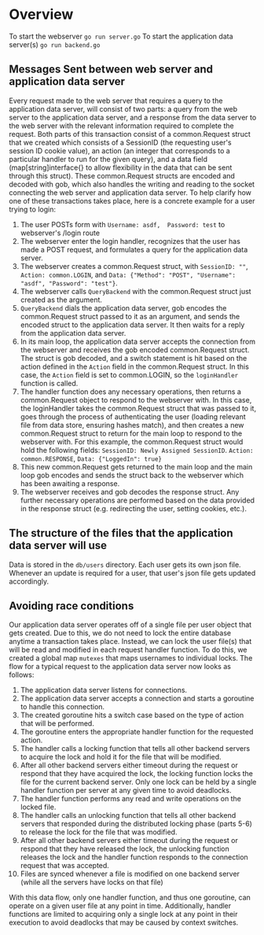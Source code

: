 Overview
========
To start the webserver `go run server.go`
To start the application data server(s) `go run backend.go`

Messages Sent between web server and application data server
-------------------------------------------------------------

Every request made to the web server that requires a query to the application data server, will consist of two parts: a query from the web server to the application data server, and a response from the data server to the web server with the relevant information required to complete the request. Both parts of this transaction consist of a common.Request struct that we created which consists of a SessionID (the requesting user's session ID cookie value), an action (an integer that corresponds to a particular handler to run for the given query), and a data field (map[string]interface{} to allow flexibility in the data that can be sent through this struct). These common.Request structs are encoded and decoded with gob, which also handles the writing and reading to the socket connecting the web server and application data server. To help clarify how one of these transactions takes place, here is a concrete example for a user trying to login:

1. The user POSTs form with `Username: asdf,  Password: test` to webserver's /login route
2. The webserver enter the login handler, recognizes that the user has made a POST request, and formulates a query for the application data server.
3. The webserver creates a common.Request struct, with `SessionID: ""`, `Action: common.LOGIN`, and `Data: {"Method": "POST", "Username": "asdf", "Password": "test"}`.
4. The webserver calls `QueryBackend` with the common.Request struct just created as the argument.
5. `QueryBackend` dials the application data server, gob encodes the common.Request struct passed to it as an argument, and sends the encoded struct to the application data server. It then waits for a reply from the application data server.
6. In its main loop, the application data server accepts the connection from the webserver and receives the gob encoded common.Request struct. The struct is gob decoded, and a switch statement is hit based on the action defined in the `Action` field in the common.Request struct. In this case, the `Action` field is set to common.LOGIN, so the `loginHandler` function is called. 
7. The handler function does any necessary operations, then returns a common.Request object to respond to the webserver with. In this case, the loginHandler takes the common.Request struct that was passed to it, goes through the process of authenticating the user (loading relevant file from data store, ensuring hashes match), and then creates a new common.Request struct to return for the main loop to respond to the webserver with. For this example, the common.Request struct would hold the following fields: `SessionID: Newly Assigned SessionID`. `Action: common.RESPONSE`, `Data: {"LoggedIn": true}`
8. This new common.Request gets returned to the main loop and the main loop gob encodes and sends the struct back to the webserver which has been awaiting a response.
9. The webserver receives and gob decodes the response struct. Any further necessary operations are performed based on the data provided in the response struct (e.g. redirecting the user, setting cookies, etc.).

The structure of the files that the application data server will use
---------------------------------------------------------------------
Data is stored in the `db/users` directory. Each user gets its own json file. Whenever an update is required for a user, that user's json file gets updated accordingly.

Avoiding race conditions 
------------------------
Our application data server operates off of a single file per user object that gets created. Due to this, we do not need to lock the entire database anytime a transaction takes place. Instead, we can lock the user file(s) that will be read and modified in each request handler function. To do this, we created a global map `mutexes` that maps usernames to individual locks. The flow for a typical request to the application data server now looks as follows:

1. The application data server listens for connections.
2. The application data server accepts a connection and starts a goroutine to handle this connection.
3. The created goroutine hits a switch case based on the type of action that will be performed.
4. The goroutine enters the appropriate handler function for the requested action.
5. The handler calls a locking function that tells all other backend servers to acquire the lock and hold it for the file that will be modified.
6. After all other backend servers either timeout during the request or respond that they have acquired the lock, the locking function locks the file for the current backend server. Only one lock can be held by a single handler function per server at any given time to avoid deadlocks.
7. The handler function performs any read and write operations on the locked file.
8. The handler calls an unlocking function that tells all other backend servers that responded during the distributed locking phase (parts 5-6) to release the lock for the file that was modified.
9. After all other backend servers either timeout during the request or respond that they have released the lock, the unlocking function releases the lock and the handler function responds to the connection request that was accepted.
10. Files are synced whenever a file is modified on one backend server (while all the servers have locks on that file)

With this data flow, only one handler function, and thus one goroutine, can operate on a given user file at any point in time. Additionally, handler functions are limited to acquiring only a single lock at any point in their execution to avoid deadlocks that may be caused by context switches. 
